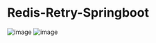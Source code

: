 # Redis-Retry-Springboot


![image](https://user-images.githubusercontent.com/58857535/198924983-0f596aaf-fe29-4a6b-a250-57e5e932adfa.png)
![image](https://user-images.githubusercontent.com/58857535/198925022-ef62a06c-471f-444b-b841-dd1d2a2eb44d.png)
